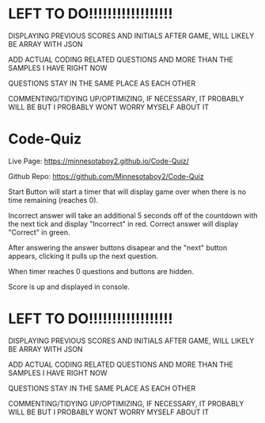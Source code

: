 
# LEFT TO DO!!!!!!!!!!!!!!!!!!

DISPLAYING PREVIOUS SCORES AND INITIALS AFTER GAME, WILL LIKELY BE ARRAY WITH JSON

ADD ACTUAL CODING RELATED QUESTIONS AND MORE THAN THE SAMPLES I HAVE RIGHT NOW

QUESTIONS STAY IN THE SAME PLACE AS EACH OTHER

COMMENTING/TIDYING UP/OPTIMIZING, IF NECESSARY, IT PROBABLY WILL BE BUT I PROBABLY WONT WORRY MYSELF ABOUT IT

#
# Code-Quiz

Live Page: https://minnesotaboy2.github.io/Code-Quiz/

Github Repo: https://github.com/Minnesotaboy2/Code-Quiz


Start Button will start a timer that will display game over when there is no time remaining (reaches 0).

Incorrect answer will take an additional 5 seconds off of the countdown with the next tick and display "Incorrect" in red.
Correct answer will display "Correct" in green.

After answering the answer buttons disapear and the "next" button appears, clicking it pulls up the next question.

When timer reaches 0 questions and buttons are hidden.

Score is up and displayed in console.

#
# LEFT TO DO!!!!!!!!!!!!!!!!!!

DISPLAYING PREVIOUS SCORES AND INITIALS AFTER GAME, WILL LIKELY BE ARRAY WITH JSON

ADD ACTUAL CODING RELATED QUESTIONS AND MORE THAN THE SAMPLES I HAVE RIGHT NOW

QUESTIONS STAY IN THE SAME PLACE AS EACH OTHER

COMMENTING/TIDYING UP/OPTIMIZING, IF NECESSARY, IT PROBABLY WILL BE BUT I PROBABLY WONT WORRY MYSELF ABOUT IT
